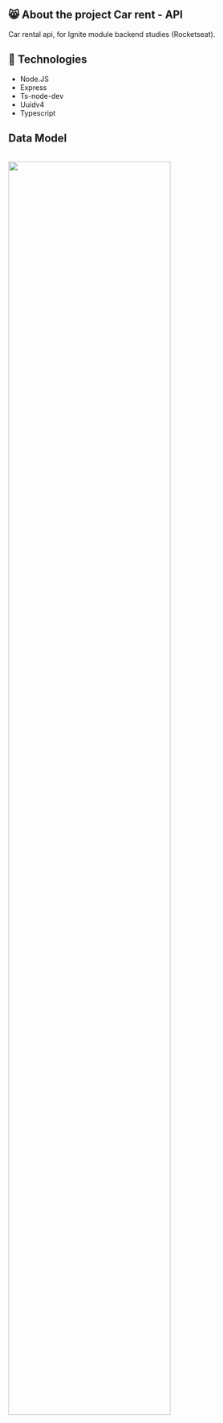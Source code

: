 ## 😸 About the project Car rent - API

Car rental api, for Ignite module backend studies (Rocketseat).

## 🚀 Technologies

- Node.JS
- Express
- Ts-node-dev
- Uuidv4
- Typescript

## Data Model

<p>
  <br>
  <img src="https://xesque.rocketseat.dev/1571029149847-attachment.png" width="80%"/>
  
</p>
